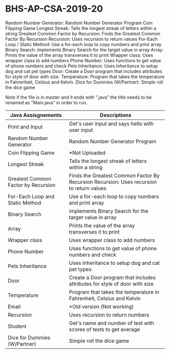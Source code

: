 # BHS-AP-CSA-2019-20

Random Number Generator:	Random Number Generator Program
Coin Flipping Game 
Longest Streak: Tells the longest streak of letters within a string 
Greatest Common Factor by Recursion: Finds the Greatest Common Factor By Recursion Recursion: Uses recursion to return values 
For-Each Loop / Static Method: Use a for-each loop to copy numbers and print array 
Binary Search:	implements Binary Search for the target value in array 
Array: Prints the value of the array transverses it to print 
Wrapper class: Uses wrapper class to add numbers 
Phone Number: Uses functions to get value of phone numbers and check 
Pets Inheritance: Uses Inheritance to setup dog and cat pet types 
Door: Create a Door program that includes attributes for style of door with size.
Temperature: Program that takes the temperature in Fahrenheit, Celsius and Kelvin.
Dice for Dummies (W/Partner): Simple roll the dice game

Note if the file is in master and it ends with ".java" the title needs to be renamed as "Main.java" in order to run.

| Java Assisgnements | Descriptions |
| ------------- | ------------- |
| Print and Input | Get's user input and says hello with user input |
| Random Number Generator | Random Number Generator Program  |
| Coin Flipping Game|*Not Uploaded|  
| Longest Streak  | Tells the longest streak of letters within a string   |
| Greatest Common Factor by Recursion |  Finds the Greatest Common Factor By Recursion Recursion: Uses recursion to return values|  
| For-Each Loop and Static Method | Use a for-each loop to copy numbers and print array|  
| Binary Search | implements Binary Search for the target value in array|  
| Array | Prints the value of the array transverses it to print|  
| Wrapper class | Uses wrapper class to add numbers| 
| Phone Number | Uses functions to get value of phone numbers and check | 
| Pets Inheritance | Uses Inheritance to setup dog and cat pet types | 
| Door | Create a Door program that includes attributes for style of door with size| 
| Temperature | Program that takes the temperature in Fahrenheit, Celsius and Kelvin| 
| Email | *Old version (Not working)| 
| Recursion|Uses recursion to return numbers |
| Student | Get's name and number of test with scores of tests to get average  |
| Dice for Dummies (W/Partner) | Simple roll the dice game| 
